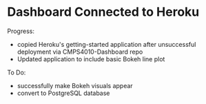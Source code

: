 # Dashboard Connected to Heroku
Progress:
- copied Heroku's getting-started application after unsuccessful deployment via CMPS4010-Dashboard repo
- Updated application to include basic Bokeh line plot

To Do:
- successfully make Bokeh visuals appear
- convert to PostgreSQL database

